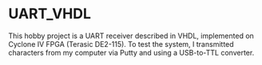 # UART_VHDL

This hobby project is a UART receiver described in VHDL, implemented on Cyclone IV FPGA (Terasic DE2-115). To test the system, I transmitted characters from my computer via Putty and using a USB-to-TTL converter.

